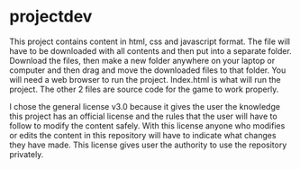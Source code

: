 # projectdev

This project contains content in html, css and javascript format. The file will have to be downloaded with all contents and then put into a separate folder. Download the files, then make a new folder anywhere on your laptop or computer and then drag and move the downloaded files to that folder. You will need a web browser to run the project. Index.html is what will run the project. The other 2 files are source code for the game to work properly. 

I chose the general license v3.0 because it gives the user the knowledge this project has an official license and the rules that the user will have to follow to modify the content safely. With this license anyone who modifies or edits the content in this repository will have to indicate what changes they have made. This license gives user the authority to use the repository privately.

